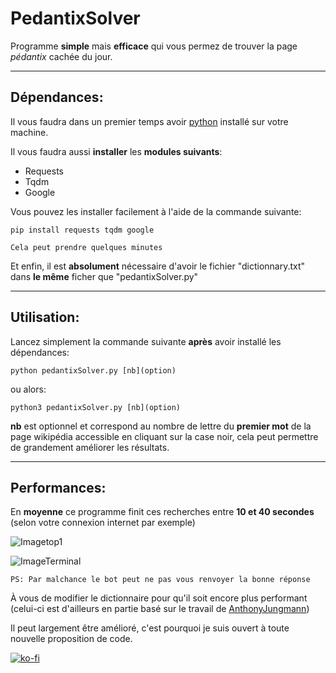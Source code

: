 # PedantixSolver
Programme __simple__ mais __efficace__ qui vous permez de trouver la page _pédantix_ cachée du jour. 

---
## Dépendances:
Il vous faudra dans un premier temps avoir [python](https://www.python.org/downloads/) installé sur votre machine.

Il vous faudra aussi __installer__ les __modules suivants__: 
- Requests 
- Tqdm 
- Google

Vous pouvez les installer facilement à l'aide de la commande suivante:
```
pip install requests tqdm google
```
`Cela peut prendre quelques minutes`

Et enfin, il est __absolument__ nécessaire d'avoir le fichier "dictionnary.txt" dans __le même__ ficher que "pedantixSolver.py"

---
## Utilisation:
Lancez simplement la commande suivante __après__ avoir installé les dépendances:
```
python pedantixSolver.py [nb](option)
```
ou alors:
```
python3 pedantixSolver.py [nb](option)
```
__nb__ est optionnel et correspond au nombre de lettre du __premier mot__ de la page wikipédia accessible en cliquant sur la case noir, cela peut permettre de grandement améliorer les résultats.

---
## Performances:

En __moyenne__ ce programme finit ces recherches entre __10 et 40 secondes__ (selon votre connexion internet par exemple)

![Imagetop1](https://i.imgur.com/xPzdlHE.png)

![ImageTerminal](https://i.imgur.com/GQTHPa3.png)

`PS: Par malchance le bot peut ne pas vous renvoyer la bonne réponse`

À vous de modifier le dictionnaire pour qu'il soit encore plus performant (celui-ci est d'ailleurs en partie basé sur le travail de [AnthonyJungmann](https://github.com/AnthonyJungmann/pedantix_mots/blob/master/mots_sans_stopwords.txt))

Il peut largement être amélioré, c'est pourquoi je suis ouvert à toute nouvelle proposition de code.

[![ko-fi](https://ko-fi.com/img/githubbutton_sm.svg)](https://ko-fi.com/F1F3GQWPN)